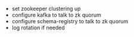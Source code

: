 * set zookeeper clustering up
* configure kafka to talk to zk quorum
* configure schema-registry to talk to zk quorum
* log rotation if needed
